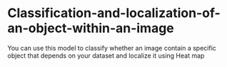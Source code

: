 # Classification-and-localization-of-an-object-within-an-image
You can use this model to classify whether an image contain a specific object that depends on your dataset and localize it using Heat map
